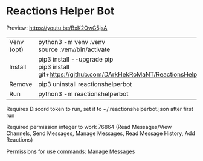 # Reactions Helper Bot

Preview: https://youtu.be/BxK2OwG5jsA

|   |   |
| --- | --- |
| Venv (opt) | python3 -m venv .venv <br> source .venv/bin/activate |
| Install | pip3 install --upgrade pip <br> pip3 install git+https://github.com/DArkHekRoMaNT/ReactionsHelperBot |
| Remove | pip3 uninstall reactionshelperbot |
| Run | python3 -m reactionshelperbot |

Requires Discord token to run, set it to ~/.reactionshelperbot.json after first run

Required permission integer to work 76864 (Read Messages/View Channels, Send Messages, Manage Messages, Read Message History, Add Reactions)

Permissions for use commands: Manage Messages
